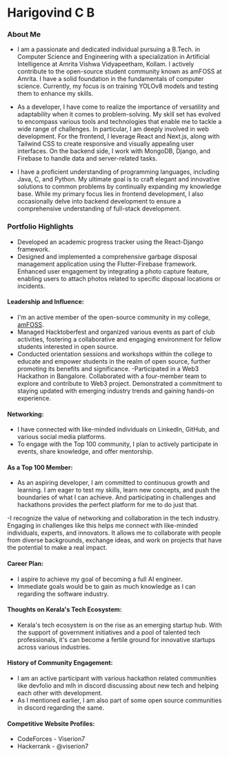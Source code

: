 # Harigovind C B

### About Me

- I am a passionate and dedicated individual pursuing a B.Tech. in Computer Science and Engineering with a specialization in Artificial Intelligence at Amrita Vishwa Vidyapeetham, Kollam. I actively contribute to the open-source student community known as amFOSS at Amrita. I have a solid foundation in the fundamentals of computer science. Currently, my focus is on training YOLOv8 models and testing them to enhance my skills.

- As a developer, I have come to realize the importance of versatility and adaptability when it comes to problem-solving. My skill set has evolved to encompass various tools and technologies that enable me to tackle a wide range of challenges. In particular, I am deeply involved in web development. For the frontend, I leverage React and Next.js, along with Tailwind CSS to create responsive and visually appealing user interfaces. On the backend side, I work with MongoDB, Django, and Firebase to handle data and server-related tasks.

- I have a proficient understanding of programming languages, including Java, C, and Python. My ultimate goal is to craft elegant and innovative solutions to common problems by continually expanding my knowledge base. While my primary focus lies in frontend development, I also occasionally delve into backend development to ensure a comprehensive understanding of full-stack development.

### Portfolio Highlights

- Developed an academic progress tracker using the React-Django framework. 
- Designed and implemented a comprehensive garbage disposal management application using the Flutter-Firebase framework. Enhanced user engagement by integrating a photo capture feature, enabling users to attach photos related to specific disposal locations or incidents.

#### Leadership and Influence: 

- I'm an active member of the open-source community in my college, [amFOSS](https://amfoss.in/).
- Managed Hacktoberfest and organized various events as part of club activities, fostering a collaborative and engaging environment for fellow students interested in open source.
- Conducted orientation sessions and workshops within the college to educate and empower students in the realm of open source, further promoting its benefits and significance.
-Participated in a Web3 Hackathon in Bangalore. Collaborated with a four-member team to explore and contribute to Web3 project. Demonstrated a commitment to staying updated with emerging industry trends and gaining hands-on experience.

#### Networking:

- I have connected with like-minded individuals on LinkedIn, GitHub, and various social media platforms.
- To engage with the Top 100 community, I plan to actively participate in events, share knowledge, and offer mentorship.

#### As a Top 100 Member:

- As an aspiring developer, I am committed to continuous growth and learning. I am eager to test my skills, learn new concepts, and push the boundaries of what I can achieve. And participating in challenges and hackathons provides the perfect platform for me to do just that.

-I recognize the value of networking and collaboration in the tech industry. Engaging in challenges like this helps me connect with like-minded individuals, experts, and innovators. It allows me to collaborate with people from diverse backgrounds, exchange ideas, and work on projects that have the potential to make a real impact.


#### Career Plan:

- I aspire to achieve my goal of becoming a full AI engineer.
- Immediate goals would be to gain as much knowledge as I can regarding the software industry.


#### Thoughts on Kerala's Tech Ecosystem:

- Kerala's tech ecosystem is on the rise as an emerging startup hub. With the support of government initiatives and a pool of talented tech professionals, it's can become a fertile ground for innovative startups across various industries.

#### History of Community Engagement:

- I am an active participant with various hackathon related communities like devfolio and mlh in discord discussing about new tech and helping each other with development.
- As I mentioned earlier, I am also part of some open source communities in discord regarding the same.

#### Competitive Website Profiles:

- CodeForces - Viserion7
- Hackerrank - @viserion7

